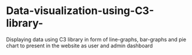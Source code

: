 # Data-visualization-using-C3-library-
Displaying data using C3 library in form of line-graphs, bar-graphs and pie chart
to present in the website as user and admin dashboard

